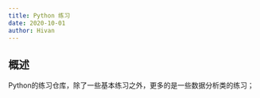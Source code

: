 ```yaml
---
title: Python 练习
date: 2020-10-01
author: Hivan
---
```


## 概述

Python的练习仓库，除了一些基本练习之外，更多的是一些数据分析类的练习；

